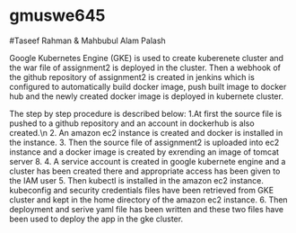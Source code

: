 # gmuswe645 
#Taseef Rahman & Mahbubul Alam Palash

 Google Kubernetes Engine (GKE) is used to create kuberenete cluster and the war file of assignment2 is deployed in the cluster. Then a webhook of the github repository of 
 assignment2 is created in jenkins which is configured to automatically build docker image, push built image to docker hub and the newly created docker image is deployed in 
 kubernete cluster.
 
 The step by step procedure is described below:
 1.At first the source file is pushed to a github repository and an account in dockerhub is also created.\n
 2. An amazon ec2 instance is created and docker is installed in the instance.
 3. Then the source file of assignment2 is uploaded into ec2 instance and a docker image is created by exrending an image of tomcat server 8.
 4. A service account is created in google kubernete engine and a cluster has been created there and appropriate access has been given to the IAM user
 5. Then kubectl is installed in the amazon ec2 instance. kubeconfig and security credentials files have been retrieved from GKE cluster and kept in the home directory of the
 amazon ec2 instance.
 6. Then deployment and serive  yaml file has been written and these two files have been used to deploy the app in the gke cluster.
